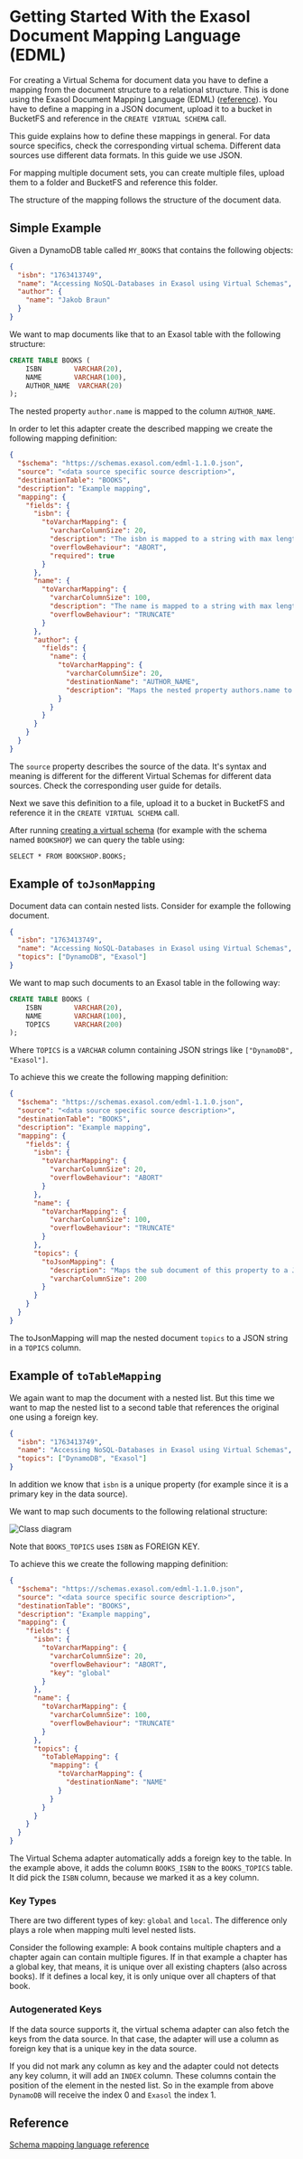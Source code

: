 # Getting Started With the Exasol Document Mapping Language (EDML)

For creating a Virtual Schema for document data you have to define a mapping 
from the document structure to a relational structure.
This is done using the Exasol Document Mapping Language (EDML) 
([reference](https://exasol.github.io/virtual-schema-common-document/schema_doc/edml_latest/index.html)).
You have to define a mapping in a JSON document, upload it to a bucket in BucketFS and reference 
in the `CREATE VIRTUAL SCHEMA` call.

This guide explains how to define these mappings in general.
For data source specifics, check the corresponding virtual schema.
Different data sources use different data formats.
In this guide we use JSON.
  
For mapping multiple document sets, you can create multiple files, 
upload them to a folder and BucketFS and reference this folder. 

The structure of the mapping follows the structure of the document data.

## Simple Example

Given a DynamoDB table called `MY_BOOKS` that contains the following objects:

```json
{
  "isbn": "1763413749",
  "name": "Accessing NoSQL-Databases in Exasol using Virtual Schemas",
  "author": {
    "name": "Jakob Braun"
  }
}
```
We want to map documents like that to an Exasol table with the following structure:

```sql
CREATE TABLE BOOKS (
    ISBN        VARCHAR(20),
    NAME        VARCHAR(100),
    AUTHOR_NAME  VARCHAR(20)
);
```
The nested property `author.name` is mapped to the column `AUTHOR_NAME`. 

In order to let this adapter create the described mapping we create the following mapping definition:

```json
{
  "$schema": "https://schemas.exasol.com/edml-1.1.0.json",
  "source": "<data source specific source description>",
  "destinationTable": "BOOKS",
  "description": "Example mapping",
  "mapping": {
    "fields": {
      "isbn": {
        "toVarcharMapping": {
          "varcharColumnSize": 20,
          "description": "The isbn is mapped to a string with max length of 20",
          "overflowBehaviour": "ABORT",
          "required": true
        }
      },
      "name": {
        "toVarcharMapping": {
          "varcharColumnSize": 100,
          "description": "The name is mapped to a string with max length of 100",
          "overflowBehaviour": "TRUNCATE"
        }
      },
      "author": {
        "fields": {
          "name": {
            "toVarcharMapping": {
              "varcharColumnSize": 20,
              "destinationName": "AUTHOR_NAME",
              "description": "Maps the nested property authors.name to column authorName"
            }
          }
        }
      }
    }
  }
}
```

The `source` property describes the source of the data. 
It's syntax and meaning is different for the different Virtual Schemas for different data sources. Check the corresponding user guide for details. 

Next we save this definition to a file, upload it to a bucket in 
BucketFS and reference it in the `CREATE VIRTUAL SCHEMA` call.

After running [creating a virtual schema](../README.md) (for example with the schema named `BOOKSHOP`) we can query the table using:

```
SELECT * FROM BOOKSHOP.BOOKS;
```

## Example of `toJsonMapping`

Document data can contain nested lists. Consider for example the following document.

```json
{
  "isbn": "1763413749",
  "name": "Accessing NoSQL-Databases in Exasol using Virtual Schemas",
  "topics": ["DynamoDB", "Exasol"]
}
```

We want to map such documents to an Exasol table in the following way:

```sql
CREATE TABLE BOOKS (
    ISBN        VARCHAR(20),
    NAME        VARCHAR(100),
    TOPICS      VARCHAR(200)
);
```
 
Where `TOPICS` is a `VARCHAR` column containing JSON strings like `["DynamoDB", "Exasol"]`.

To achieve this we create the following mapping definition:  

```json
{
  "$schema": "https://schemas.exasol.com/edml-1.1.0.json",
  "source": "<data source specific source description>",
  "destinationTable": "BOOKS",
  "description": "Example mapping",
  "mapping": {
    "fields": {
      "isbn": {
        "toVarcharMapping": {
          "varcharColumnSize": 20,
          "overflowBehaviour": "ABORT"
        }
      },
      "name": {
        "toVarcharMapping": {
          "varcharColumnSize": 100,
          "overflowBehaviour": "TRUNCATE"
        }
      },
      "topics": {
        "toJsonMapping": {
          "description": "Maps the sub document of this property to a JSON string",
          "varcharColumnSize": 200
        }
      }
    }
  }
}
```

The toJsonMapping will map the nested document `topics` to a JSON string in a `TOPICS` column.


## Example of `toTableMapping`

We again want to map the document with a nested list.
But this time we want to map the nested list to a second table that references the original one using a foreign key. 

```json
{
  "isbn": "1763413749",
  "name": "Accessing NoSQL-Databases in Exasol using Virtual Schemas",
  "topics": ["DynamoDB", "Exasol"]
}
```

In addition we know that `isbn` is a unique property (for example since it is a primary key in the data source). 

We want to map such documents to the following relational structure: 

![Class diagram](mappingToTable.png) 

Note that `BOOKS_TOPICS` uses `ISBN` as FOREIGN KEY.

To achieve this we create the following mapping definition:

```json
{
  "$schema": "https://schemas.exasol.com/edml-1.1.0.json",
  "source": "<data source specific source description>",
  "destinationTable": "BOOKS",
  "description": "Example mapping",
  "mapping": {
    "fields": {
      "isbn": {
        "toVarcharMapping": {
          "varcharColumnSize": 20,
          "overflowBehaviour": "ABORT",
          "key": "global"
        }
      },
      "name": {
        "toVarcharMapping": {
          "varcharColumnSize": 100,
          "overflowBehaviour": "TRUNCATE"
        }
      },
      "topics": {
        "toTableMapping": {
          "mapping": {
            "toVarcharMapping": {
              "destinationName": "NAME"
            }
          }
        }
      }
    }
  }
}
```

The Virtual Schema adapter automatically adds a foreign key to the table. In the example above, it adds
 the column `BOOKS_ISBN` to the `BOOKS_TOPICS` table. It did pick the `ISBN` column, because we marked 
 it as a key column.
 
 ### Key Types
 
 There are two different types of key: `global` and `local`. The difference only plays a role when mapping multi level nested lists.
 
 Consider the following example:
 A book contains multiple chapters and a chapter again can contain multiple figures.
 If in that example a chapter has a global key, that means, it is unique over all existing chapters (also across books).
 If it defines a local key, it is only unique over all chapters of that book.
 
 ### Autogenerated Keys
 
 If the data source supports it, the virtual schema adapter can also fetch the keys from the data source.
 In that case, the adapter will use a column as foreign key that is a unique key in the data source.
 
If you did not mark any column as key and the adapter could not detects any key column, it will add an `INDEX` column.
These columns contain the position of the element in the nested list.
So  in the example from above `DynamoDB` will receive the index 0 and `Exasol` the index 1. 


## Reference
[Schema mapping language reference](https://exasol.github.io/virtual-schema-common-ducument/schema_doc/edml_latest/index.html)
